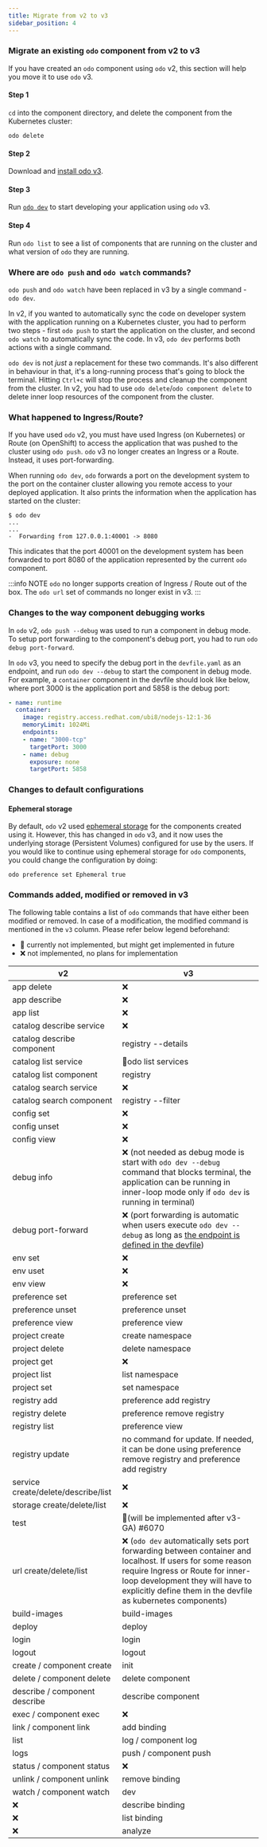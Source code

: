 ```yaml
---
title: Migrate from v2 to v3
sidebar_position: 4
---
```


### Migrate an existing `odo` component from v2 to v3
If you have created an `odo` component using `odo` v2, this section will help you move it to use `odo` v3.
#### Step 1 
`cd` into the component directory, and delete the component from the Kubernetes cluster:
```shell
odo delete
```
#### Step 2
Download and [install odo v3](../overview/installation.md).

#### Step 3
Run [`odo dev`](../command-reference/dev.md) to start developing your application using `odo` v3.

#### Step 4
Run `odo list` to see a list of components that are running on the cluster and what version of `odo` they are running.

### Where are `odo push` and `odo watch` commands?
`odo push` and `odo watch` have been replaced in v3 by a single command - `odo dev`. 

In v2, if you wanted to automatically sync the code on developer system with the application running on a Kubernetes
cluster, you had to perform two steps - first `odo push` to start the application on the cluster, and second `odo watch`
to automatically sync the code. In v3, `odo dev` performs both actions with a single command.

`odo dev` is not _just_ a replacement for these two commands. It's also different in behaviour in that, it's a 
long-running process that's going to block the terminal. Hitting `Ctrl+c` will stop the process and cleanup the 
component from the cluster. In v2, you had to use `odo delete`/`odo component delete` to delete inner loop resources 
of the component from the cluster.

### What happened to Ingress/Route?
If you have used `odo` v2, you must have used Ingress (on Kubernetes) or Route (on OpenShift) to access the 
application that was pushed to the cluster using `odo push`. `odo` v3 no longer creates an Ingress or a Route. Instead,
it uses port-forwarding.

When running `odo dev`, `odo` forwards a port on the development system to the port on the container cluster allowing 
you remote access to your deployed application. It also prints the information when the application has started on the
cluster:
```shell
$ odo dev
...
...
-  Forwarding from 127.0.0.1:40001 -> 8080
```
This indicates that the port 40001 on the development system has been forwarded to port 8080 of the application 
represented by the current `odo` component.

:::info NOTE
`odo` no longer supports creation of Ingress / Route out of the box. The `odo url` set of commands no longer exist 
in v3.
:::

### Changes to the way component debugging works
In `odo` v2, `odo push --debug` was used to run a component in debug mode. To setup port forwarding to the component's
debug port, you had to run `odo debug port-forward`.

In `odo` v3, you need to specify the debug port in the `devfile.yaml` as an endpoint, and run `odo dev --debug` to 
start the component in debug mode. For example, a `container` component in the devfile should look like below, where 
port 3000 is the application port and 5858 is the debug port:

```yaml
- name: runtime
  container:
    image: registry.access.redhat.com/ubi8/nodejs-12:1-36
    memoryLimit: 1024Mi
    endpoints:
    - name: "3000-tcp"
      targetPort: 3000
    - name: debug
      exposure: none
      targetPort: 5858
```
### Changes to default configurations

#### Ephemeral storage

By default, `odo` v2 used [ephemeral storage](https://docs.openshift.com/container-platform/4.11/storage/understanding-ephemeral-storage.html) 
for the components created using it. However, this has changed in `odo` v3, and it now uses the underlying storage 
(Persistent Volumes) configured for use by the users. If you would like to continue using ephemeral storage for `odo` 
components, you could change the configuration by doing:
```shell
odo preference set Ephemeral true
```

### Commands added, modified or removed in v3

The following table contains a list of `odo` commands that have either been modified or removed. In case of a 
modification, the modified command is mentioned in the `v3` column. Please refer below legend beforehand:
* 👷 currently not implemented, but might get implemented in future
* ❌ not implemented, no plans for implementation

| v2                                  | v3                                                                                                                                                                                                                                            |
| ----------------------------------- | --------------------------------------------------------------------------------------------------------------------------------------------------------------------------------------------------------------------------------------------- |
| app delete                          | ❌                                                                                                                                                                                                                                             |
| app describe                        | ❌                                                                                                                                                                                                                                             |
| app list                            | ❌                                                                                                                                                                                                                                             |
| catalog describe service            | ❌                                                                                                                                                                                                                                             |
| catalog describe component          | registry --details                                                                                                                                                                                                                            |
| catalog list service                | 👷odo list services                                                                                                                                                                                                                           |
| catalog list component              | registry                                                                                                                                                                                                                                      |
| catalog search service              | ❌                                                                                                                                                                                                                                             |
| catalog search component            | registry --filter                                                                                                                                                                                                                             |
| config set                          | ❌                                                                                                                                                                                                                                             |
| config unset                        | ❌                                                                                                                                                                                                                                             |
| config view                         | ❌                                                                                                                                                                                                                                             |  |
| debug info                          | ❌ (not needed as debug mode is start with `odo dev --debug` command that blocks terminal, the application can be running in inner-loop mode only if `odo dev` is running in terminal)                                                             |
| debug port-forward                  | ❌ (port forwarding is automatic when users execute `odo dev --debug` as long as [the endpoint is defined in the devfile](#changes-to-the-way-component-debugging-works))                                                                      |
| env set                             | ❌                                                                                                                                                                                                                                             |
| env uset                            | ❌                                                                                                                                                                                                                                             |
| env view                            | ❌                                                                                                                                                                                                                                             |
| preference set                      | preference set                                                                                                                                                                                                                                |
| preference unset                    | preference unset                                                                                                                                                                                                                              |
| preference view                     | preference view                                                                                                                                                                                                                               |
| project create                      | create namespace                                                                                                                                                                                                                              |
| project delete                      | delete namespace                                                                                                                                                                                                                              |
| project get                         | ❌                                                                                                                                                                                                                                             |
| project list                        | list namespace                                                                                                                                                                                                                                |
| project set                         | set namespace                                                                                                                                                                                                                                 |
| registry add                        | preference add registry                                                                                                                                                                                                                       |
| registry delete                     | preference remove registry                                                                                                                                                                                                                    |
| registry list                       | preference view                                                                                                                                                                                                                               |
| registry update                     | no command for update. If needed, it can be done using preference remove registry and preference add registry                                                                                                                                 |
| service create/delete/describe/list | ❌                                                                                                                                                                                                                                             |
| storage create/delete/list          | ❌                                                                                                                                                                                                                                             |
| test                                | 👷(will be implemented after v3-GA) #6070                                                                                                                                                                                                     |
| url create/delete/list              | ❌ (`odo dev` automatically sets port forwarding between container and localhost. If users for some reason require Ingress or Route for inner-loop development they will have to explicitly define them in the devfile as kubernetes components) |
| build-images                        | build-images                                                                                                                                                                                                                                  |  |
| deploy                              | deploy                                                                                                                                                                                                                                        |
| login                               | login                                                                                                                                                                                                                                         |
| logout                              | logout                                                                                                                                                                                                                                        |
| create / component create           | init                                                                                                                                                                                                                                          |
| delete / component delete           | delete component                                                                                                                                                                                                                              |
| describe / component describe       | describe component                                                                                                                                                                                                                            |
| exec / component exec               | ❌                                                                                                                                                                                                                                             |
| link / component link               | add binding                                                                                                                                                                                                                                   | list / component list |
| list                                | log / component log                                                                                                                                                                                                                           |
| logs                                | push / component push                                                                                                                                                                                                                         | in v3 there is only dev command that behaves more like watch in v2. There is an option to disable automatic reloads when a file is changed (--no-watch) in future there will be an option to trigger “sync” explicitly when `--no-watch` option is used) |
| status / component status           | ❌                                                                                                                                                                                                                                             |
| unlink / component unlink           | remove binding                                                                                                                                                                                                                                |
| watch / component watch             | dev                                                                                                                                                                                                                                           |
| ❌                                   | describe binding                                                                                                                                                                                                                              |
| ❌                                   | list binding                                                                                                                                                                                                                                  |
| ❌                                   | analyze                                                                                                                                                                                                                                       |